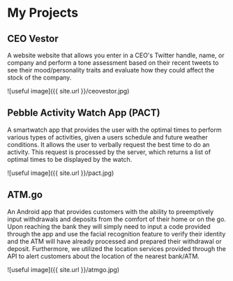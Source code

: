 # My Projects

## CEO Vestor

A website website that allows you enter in a CEO's Twitter handle, name, or company and perform a tone assessment based on their recent tweets to see their mood/personality traits and evaluate how they could affect the stock of the company.

![useful image]({{ site.url }}/ceovestor.jpg)


## Pebble Activity Watch App (PACT)

A smartwatch app that provides the user with the optimal times to perform various types of activities, given a users schedule and future weather conditions. It allows the user to verbally request the best time to do an activity. This request is processed by the server, which returns a list of optimal times to be displayed by the watch.

![useful image]({{ site.url }}/pact.jpg)


## ATM.go


An Android app that provides customers with the ability to preemptively input withdrawals and deposits from the comfort of their home or on the go. Upon reaching the bank they will simply need to input a code provided through the app and use the facial recognition feature to verify their identity and the ATM will have already processed and prepared their withdrawal or deposit. Furthermore, we utilized the location services provided through the API to alert customers about the location of the nearest bank/ATM.

![useful image]({{ site.url }}/atmgo.jpg)
